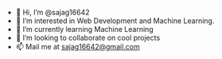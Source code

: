- 👋 Hi, I’m @sajag16642
- 👀 I’m interested in Web Development and Machine Learning.
- 🌱 I’m currently learning Machine Learning
- 💞️ I’m looking to collaborate on cool projects
- 📫 Mail me at sajag16642@gmail.com

<!---
sajag16642/sajag16642 is a ✨ special ✨ repository because its `README.md` (this file) appears on your GitHub profile.
You can click the Preview link to take a look at your changes.
--->
